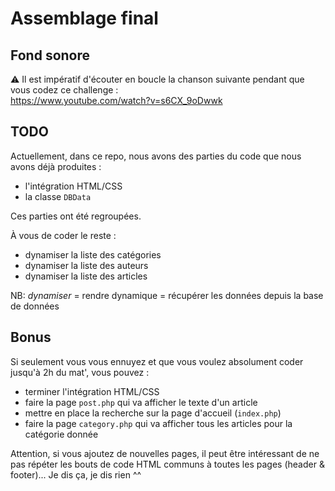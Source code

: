 # Assemblage final

## Fond sonore

:warning: Il est impératif d'écouter en boucle la chanson suivante pendant que vous codez ce challenge :  
https://www.youtube.com/watch?v=s6CX_9oDwwk

## TODO

Actuellement, dans ce repo, nous avons des parties du code que nous avons déjà produites :

- l'intégration HTML/CSS
- la classe `DBData`

Ces parties ont été regroupées.

À vous de coder le reste :

- dynamiser la liste des catégories
- dynamiser la liste des auteurs
- dynamiser la liste des articles

NB: _dynamiser_ = rendre dynamique = récupérer les données depuis la base de données

## Bonus

Si seulement vous vous ennuyez et que vous voulez absolument coder jusqu'à 2h du mat', vous pouvez :

- terminer l'intégration HTML/CSS
- faire la page `post.php` qui va afficher le texte d'un article
- mettre en place la recherche sur la page d'accueil (`index.php`)
- faire la page `category.php` qui va afficher tous les articles pour la catégorie donnée

Attention, si vous ajoutez de nouvelles pages, il peut être intéressant de ne pas répéter les bouts de code HTML communs à toutes les pages (header & footer)... Je dis ça, je dis rien ^^
